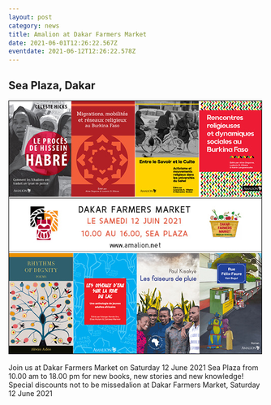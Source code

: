 ```yaml
---
layout: post
category: news
title: Amalion at Dakar Farmers Market
date: 2021-06-01T12:26:22.567Z
eventdate: 2021-06-12T12:26:22.578Z
---
```

## Sea Plaza, Dakar

![Amalion at Dakar Farmers Market,  Saturday 12 June 2021](../uploads/dakarsfarmers-whatsapp.jpg)

Join us at Dakar Farmers Market on Saturday 12 June 2021 Sea Plaza from 10.00 am to 18.00 pm for new books, new stories and new knowledge! Special discounts not to be missedalion at Dakar Farmers Market, Saturday 12 June 2021